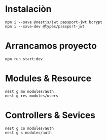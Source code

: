 # Instalaciòn 
```
npm i --save @nestjs/jwt passport-jwt bcrypt
npm i --save-dev @types/passport-jwt
```
# Arrancamos proyecto
```
npm run start:dev
```
# Modules & Resource
```
nest g mo modules/auth
nest g res modules/users
```
# Controllers & Sevices
```
nest g co modules/auth
nest g s modules/auth
```